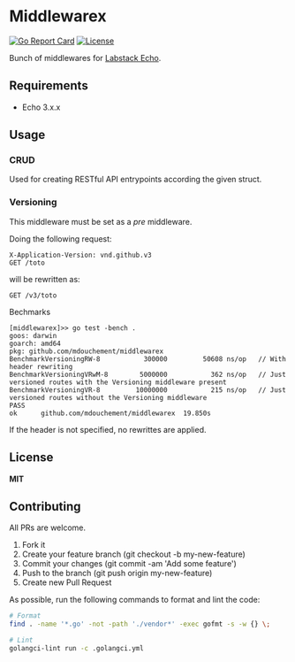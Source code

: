 # Middlewarex

[![Go Report Card](https://goreportcard.com/badge/github.com/mdouchement/middlewarex)](https://goreportcard.com/report/github.com/mdouchement/middlewarex)
[![License](https://img.shields.io/github/license/mdouchement/middlewarex.svg)](http://opensource.org/licenses/MIT)

Bunch of middlewares for [Labstack Echo](https://github.com/labstack/echo).

## Requirements

- Echo 3.x.x

## Usage
### CRUD

Used for creating RESTful API entrypoints according the given struct.

### Versioning

This middleware must be set as a _pre_ middleware.

Doing the following request:
```
X-Application-Version: vnd.github.v3
GET /toto
```

will be rewritten as:
```
GET /v3/toto
```

Bechmarks
```
[middlewarex]>> go test -bench .
goos: darwin
goarch: amd64
pkg: github.com/mdouchement/middlewarex
BenchmarkVersioningRW-8     	  300000	     50608 ns/op   // With header rewriting
BenchmarkVersioningVRwM-8   	 5000000	       362 ns/op   // Just versioned routes with the Versioning middleware present
BenchmarkVersioningVR-8     	10000000	       215 ns/op   // Just versioned routes without the Versioning middleware
PASS
ok  	github.com/mdouchement/middlewarex	19.850s
```

If the header is not specified, no rewrittes are applied.

## License

**MIT**


## Contributing

All PRs are welcome.

1. Fork it
2. Create your feature branch (git checkout -b my-new-feature)
3. Commit your changes (git commit -am 'Add some feature')
5. Push to the branch (git push origin my-new-feature)
6. Create new Pull Request

As possible, run the following commands to format and lint the code:

```sh
# Format
find . -name '*.go' -not -path './vendor*' -exec gofmt -s -w {} \;

# Lint
golangci-lint run -c .golangci.yml
```
